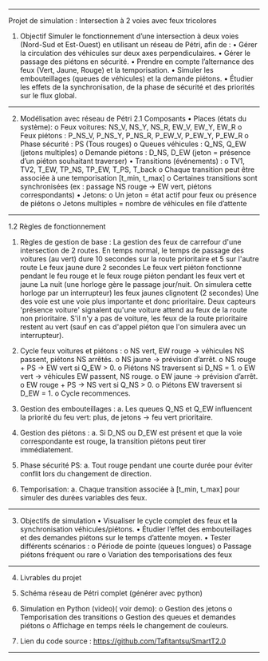 ________________________________________
Projet de simulation : Intersection à 2 voies avec feux tricolores
1. Objectif
Simuler le fonctionnement d’une intersection à deux voies (Nord-Sud et Est-Ouest) en utilisant un réseau de Pétri, afin de :
•	Gérer la circulation des véhicules sur deux axes perpendiculaires.
•	Gérer le passage des piétons en sécurité.
•	Prendre en compte l’alternance des feux (Vert, Jaune, Rouge) et la temporisation.
•	Simuler les embouteillages (queues de véhicules) et la demande piétons.
•	Étudier les effets de la synchronisation, de la phase de sécurité et des priorités sur le flux global.
________________________________________
2. Modélisation avec réseau de Pétri
2.1 Composants
•	Places (états du système):
o	Feux voitures: NS_V, NS_Y, NS_R, EW_V, EW_Y, EW_R
o	Feux piétons : P_NS_V, P_NS_Y, P_NS_R, P_EW_V, P_EW_Y, P_EW_R
o	Phase sécurité : PS (Tous rouges)
o	Queues véhicules : Q_NS, Q_EW (jetons multiples)
o	Demande piétons : D_NS, D_EW (jeton = présence d’un piéton souhaitant traverser)
•	Transitions (événements) :
o	TV1, TV2, T_EW, TP_NS, TP_EW, T_PS, T_back
o	Chaque transition peut être associée à une temporisation [t_min, t_max]
o	Certaines transitions sont synchronisées (ex : passage NS rouge → EW vert, piétons correspondants)
•	Jetons:
o	Un jeton = état actif pour feux ou présence de piétons
o	Jetons multiples = nombre de véhicules en file d’attente
________________________________________
1.2	Règles de fonctionnement
1. Règles de gestion de base :
La gestion des feux de carrefour d'une intersection de 2 routes.
En temps normal, le temps de passage des voitures (au vert) dure 10 secondes sur la route prioritaire et 5 sur l'autre route
Le feux jaune dure 2 secondes
Le feux vert piéton fonctionne pendant le feu rouge et le feux rouge piéton pendant les feux vert et jaune
La nuit (une horloge gère le passage jour/nuit. On simulera cette horloge par un interrupteur) les feux jaunes clignotent (2 secondes)
Une des voie est une voie plus importante et donc prioritaire. Deux capteurs 'présence voiture' signalent qu'une voiture attend au feux de la route non prioritaire. S'il n'y a pas de voiture, les feux de la route prioritaire restent au vert (sauf en cas d'appel piéton que l'on simulera avec un interrupteur).
2. Cycle feux voitures et piétons :
o	NS vert, EW rouge → véhicules NS passent, piétons NS arrêtés.
o	NS jaune → prévision d’arrêt.
o	NS rouge + PS → EW vert si Q_EW > 0.
o	Piétons NS traversent si D_NS = 1.
o	EW vert → véhicules EW passent, NS rouge.
o	EW jaune → prévision d’arrêt.
o	EW rouge + PS → NS vert si Q_NS > 0.
o	Piétons EW traversent si D_EW = 1.
o	Cycle recommences.
3.	Gestion des embouteillages :
a.	Les queues Q_NS et Q_EW influencent la priorité du feu vert: plus, de jetons → feu vert prioritaire.
4.	Gestion des piétons :
a.	Si D_NS ou D_EW est présent et que la voie correspondante est rouge, la transition piétons peut tirer immédiatement.


5.	Phase sécurité PS:
a.	Tout rouge pendant une courte durée pour éviter conflit lors du changement de direction.
6.	Temporisation:
a.	Chaque transition associée à [t_min, t_max] pour simuler des durées variables des feux.
________________________________________
3. Objectifs de simulation
•	Visualiser le cycle complet des feux et la synchronisation véhicules/piétons.
•	Étudier l’effet des embouteillages et des demandes piétons sur le temps d’attente moyen.
•	Tester différents scénarios :
o	Période de pointe (queues longues)
o	Passage piétons fréquent ou rare
o	Variation des temporisations des feux
________________________________________
4. Livrables du projet
1.	Schéma réseau de Pétri complet (générer avec python)













2.	Simulation en Python (video)( voir demo):
o	Gestion des jetons
o	Temporisation des transitions
o	Gestion des queues et demandes piétons
o	Affichage en temps réels le changement de couleurs.
3.	Lien du code source :
https://github.com/Tafitantsu/SmartT2.0 
________________________________________

